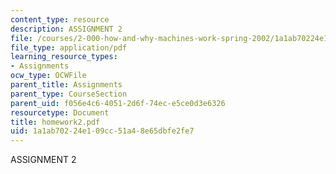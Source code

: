 ```yaml
---
content_type: resource
description: ASSIGNMENT 2
file: /courses/2-000-how-and-why-machines-work-spring-2002/1a1ab70224e109cc51a48e65dbfe2fe7_homework2.pdf
file_type: application/pdf
learning_resource_types:
- Assignments
ocw_type: OCWFile
parent_title: Assignments
parent_type: CourseSection
parent_uid: f056e4c6-4051-2d6f-74ec-e5ce0d3e6326
resourcetype: Document
title: homework2.pdf
uid: 1a1ab702-24e1-09cc-51a4-8e65dbfe2fe7
---
```

ASSIGNMENT 2

